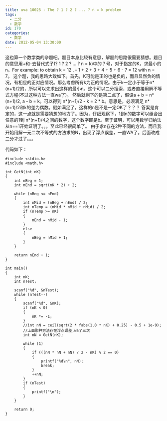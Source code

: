 ```yaml
---
title: uva 10025 - The ? 1 ? 2 ? ... ? n = k problem
tags:
  - 二分
  - 数学
id: 170
categories:
  - 数学
date: 2012-05-04 13:30:00
---
```


这也算一个数学类的杂题吧。题目本身比较有意思，解题的思路很需要猜想。题目的意思用+和-去替代式子(? 1 ? 2 ? ... ? n = k)中的？号，对于指定的K，求最小的n。For example: to obtain k = 12 , - 1 + 2 + 3 + 4 + 5 + 6 - 7 = 12 with n = 7。
这个题，我的思路大致如下。首先，K可能是正的也是负的，而且显然负的情况，有相应的正对应情况。那么考虑所有k为正的情况。由于k一定小于等于n*(n+1)/2的，所以可以先求出这样的最小n。这个可以二分搜索，或者直接用解不等式方程(不过这种方法一直wa了)。
然后就剩下的是第二点了，假设a + b = n*(n+1)/2, a - b = k。可以得到 n*(n+1)/2 - k = 2 * b。意思是，必须满足 n*(n+1)/2和k的差为偶数。假如满足了，这样的n是不是一定OK了？？？
答案是肯定的，这一点就是需要猜想的地方了。因为，仔细观察下，1到n的数字可以组合出任意的1到 n*(n+1)/4之间的数字，这个数字即是b。至于证明，可以用数学归纳法从n==1开始证明了。。。至此已经很简单了。
由于求n存在2种不同的方法，而且我开始用解一元二次不等式的方法求的N，出现了浮点误差，一直WA了。后面改成二分才过了。。。

代码如下：
``` stylus
#include <stdio.h> 
#include <math.h>

int GetN(int nK)
{
    int nBeg = 1;
    int nEnd = sqrt(nK * 2) + 2;

    while (nBeg <= nEnd)
    {
        int nMid = (nBeg + nEnd) / 2;
        int nTemp = (nMid * nMid + nMid) / 2;
        if (nTemp >= nK)
        {
            nEnd = nMid - 1;
        }
        else
        {
            nBeg = nMid + 1;
        }
    }

    return nEnd + 1;
}

int main()
{
    int nK;
    int nTest;

    scanf("%d", &nTest);
    while (nTest--)
    {
        scanf("%d", &nK);
        if (nK < 0)
        {
            nK *= -1;
        }
        //int nN = ceil(sqrt(2 * fabs(1.0 * nK) + 0.25) - 0.5 + 1e-9);
        //上面那种方法存在浮点误差,wa了三次
        int nN = GetN(nK);

        while (1)
        {
            if (((nN * nN + nN) / 2 - nK) % 2 == 0)
            {
                printf("%d\n", nN);
                break;
            }
            ++nN;
        }
        if (nTest)
        {
            printf("\n");
        }
    }

    return 0;
}
```